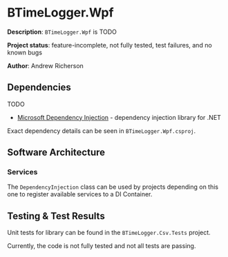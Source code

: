 ﻿# BTimeLogger.Wpf

**Description**: `BTimeLogger.Wpf` is TODO

**Project status**: feature-incomplete, not fully tested, test failures, and no known bugs

**Author**: Andrew Richerson

## Dependencies

TODO

-   [Microsoft Dependency Injection](https://www.nuget.org/packages/Microsoft.Extensions.DependencyInjection) - dependency injection library for .NET

Exact dependency details can be seen in `BTimeLogger.Wpf.csproj`.

## Software Architecture

### Services

The `DependencyInjection` class can be used by projects depending on this one to register available services to a DI Container.

## Testing & Test Results

Unit tests for library can be found in the `BTimeLogger.Csv.Tests` project.

Currently, the code is not fully tested and not all tests are passing.
